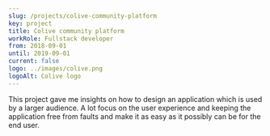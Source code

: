 ```yaml
---
slug: /projects/colive-community-platform
key: project
title: Colive community platform
workRole: Fullstack developer
from: 2018-09-01
until: 2019-09-01
current: false
logo: ../images/colive.png
logoAlt: Colive logo
---
```

This project gave me insights on how to design an application which is used
by a larger audience. A lot focus on the user experience and keeping the
application free from faults and make it as easy as it possibly can be for the
end user.
